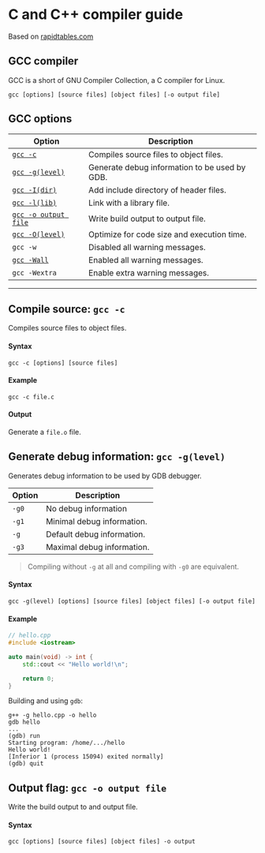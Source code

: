 # C and C++ compiler guide
Based on [rapidtables.com](https://www.rapidtables.com/code/linux/gcc.html)
## GCC compiler
GCC is a short of GNU Compiler Collection, a C compiler for Linux.
```shell
gcc [options] [source files] [object files] [-o output file]
```

## GCC options
Option | Description
-|-
[`gcc -c`](#compile-source-gcc--c) | Compiles source files to object files.
[`gcc -g(level)`](#generate-debug-information-gcc--glevel) | Generate debug information to be used by GDB.
[`gcc -I(dir)`](#gcc--Idir) | Add include directory of header files.
[`gcc -l(lib)`](#gcc--llib) | Link with a library file.
[`gcc -o output file`](#Output-flag-gcc--o-output-file) | Write build output to output file.
[`gcc -O(level)`](#gcc--O) | Optimize for code size and execution time.
`gcc -w` | Disabled all warning messages.
[`gcc -Wall`](#gcc--Wall) | Enabled all warning messages.
`gcc -Wextra` | Enable extra warning messages.

---

## Compile source: `gcc -c`
Compiles source files to object files.
#### Syntax
```shell
gcc -c [options] [source files]
```
#### Example
```shell
gcc -c file.c
```
#### Output
Generate a `file.o` file.


## Generate debug information: `gcc -g(level)`
Generates debug information to be used by GDB debugger.

Option | Description
-|-
`-g0` | No debug information
`-g1` | Minimal debug information.
`-g` | Default debug information.
`-g3` | Maximal debug information.

> Compiling without `-g` at all and compiling with `-g0` are equivalent.

#### Syntax
```shell
gcc -g(level) [options] [source files] [object files] [-o output file]
```
#### Example
```cpp
// hello.cpp
#include <iostream>

auto main(void) -> int {
    std::cout << "Hello world!\n";

    return 0;
}
```

Building and using `gdb`:
```shell
g++ -g hello.cpp -o hello
gdb hello
...
(gdb) run
Starting program: /home/.../hello
Hello world!
[Inferior 1 (process 15094) exited normally]
(gdb) quit
```

## Output flag: `gcc -o output file`
Write the build output to and output file.
#### Syntax
```shell
gcc [options] [source files] [object files] -o output
```